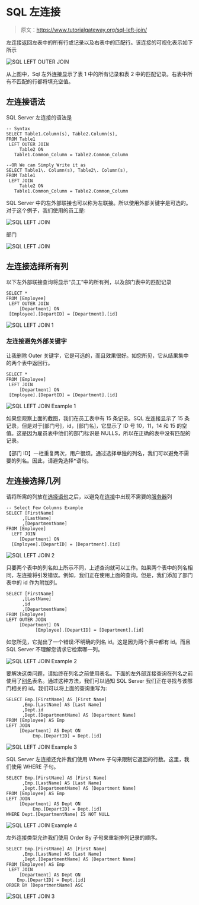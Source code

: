 # SQL 左连接

> 原文：<https://www.tutorialgateway.org/sql-left-join/>

左连接返回左表中的所有行或记录以及右表中的匹配行。该连接的可视化表示如下所示

![SQL LEFT OUTER JOIN](img/908cc112541c9bb9956dea89df084438.png)

从上图中，Sql 左外连接显示了表 1 中的所有记录和表 2 中的匹配记录。右表中所有不匹配的行都将填充空值。

## 左连接语法

SQL Server 左连接的语法是

```
-- Syntax
SELECT Table1.Column(s), Table2.Column(s),
FROM Table1
 LEFT OUTER JOIN
     Table2 ON
   Table1.Common_Column = Table2.Common_Column

--OR We can Simply Write it as
SELECT Table1\. Column(s), Table2\. Column(s),
FROM Table1
 LEFT JOIN
     Table2 ON
   Table1.Common_Column = Table2.Common_Column
```

SQL Server 中的左外部联接也可以称为左联接。所以使用外部关键字是可选的。对于这个例子，我们使用的员工是:

![SQL LEFT JOIN](img/0818dbcbb8a8dbe7dd9cff0fa2bed373.png)

部门

![SQL LEFT JOIN](img/aff47d2ce5cff6a22067a68da5303b1c.png)

## 左连接选择所有列

以下左外部联接查询将显示“员工”中的所有列，以及部门表中的匹配记录

```
SELECT *
FROM [Employee]
 LEFT OUTER JOIN
     [Department] ON
 [Employee].[DepartID] = [Department].[id]

```

![SQL LEFT JOIN 1](img/ed59960ff07c8e7d688e9397cd96af7a.png)

### 左连接避免外部关键字

让我删除 Outer 关键字，它是可选的，而且效果很好。如您所见，它从结果集中的两个表中返回行。

```
SELECT *
FROM [Employee]
 LEFT JOIN
     [Department] ON
 [Employee].[DepartID] = [Department].[id]
```

![SQL LEFT JOIN Example 1](img/cfb0e932c3d0ae7f6803cbbafa813d11.png)

如果您观察上面的截图，我们在员工表中有 15 条记录。SQL 左连接显示了 15 条记录，但是对于[部门号]，id，[部门名]，它显示了 ID 号 10，11，14 和 15 的空值。这是因为雇员表中他们的部门标识是 NULLS，所以在正确的表中没有匹配的记录。

【部门 ID】一栏重复两次，用户很烦。通过选择单独的列名，我们可以避免不需要的列名。因此，请避免选择*语句。

## 左连接选择几列

请将所需的列放在[选择语句](https://www.tutorialgateway.org/sql-select-statement/)之后，以避免在[连接](https://www.tutorialgateway.org/sql-joins/)中出现不需要的[服务器](https://www.tutorialgateway.org/sql/)列

```
-- Select Few Columns Example
SELECT [FirstName]
      ,[LastName]
      ,[DepartmentName]
FROM [Employee]
  LEFT JOIN
     [Department] ON
  [Employee].[DepartID] = [Department].[id]
```

![SQL LEFT JOIN 2](img/191e252af58e5e440ca5f642a7da030f.png)

只要两个表中的列名如上所示不同，上述查询就可以工作。如果两个表中的列名相同，左连接将引发错误。例如，我们正在使用上面的查询。但是，我们添加了部门表中的 id 作为附加列。

```
SELECT [FirstName]
      ,[LastName]
      ,id
      ,[DepartmentName]
FROM [Employee]
LEFT OUTER JOIN
     [Department] ON
           [Employee].[DepartID] = [Department].[id]
```

如您所见，它抛出了一个错误:不明确的列名 id。这是因为两个表中都有 id。而且 SQL Server 不理解您请求它检索哪一列。

![SQL LEFT JOIN Example 2](img/242fd0e42064df522138295b3eb546e6.png)

要解决这类问题，请始终在列名之前使用表名。下面的左外部连接查询在列名之前使用了[别名](https://www.tutorialgateway.org/sql-alias/)表名。通过这种方法，我们可以通知 SQL Server 我们正在寻找与该部门相关的 id。我们可以将上面的查询重写为:

```
SELECT Emp.[FirstName] AS [First Name]
      ,Emp.[LastName] AS [Last Name]
	  ,Dept.id 
      ,Dept.[DepartmentName] AS [Department Name]
FROM [Employee] AS Emp
LEFT JOIN
     [Department] AS Dept ON
          Emp.[DepartID] = Dept.[id]
```

![SQL LEFT JOIN Example 3](img/ccc22dbd27807240267ccc0d1c94caa9.png)

SQL Server 左连接还允许我们使用 Where 子句来限制它返回的行数。这里，我们使用 WHERE 子句。

```
SELECT Emp.[FirstName] AS [First Name]
      ,Emp.[LastName] AS [Last Name]
      ,Dept.[DepartmentName] AS [Department Name]
FROM [Employee] AS Emp
LEFT JOIN
     [Department] AS Dept ON
          Emp.[DepartID] = Dept.[id]
WHERE Dept.[DepartmentName] IS NOT NULL
```

![SQL LEFT JOIN Example 4](img/1de42fb819a1921282bea43fa9eeaa6b.png)

左外连接类型允许我们使用 Order By 子句来重新排列记录的顺序。

```
SELECT Emp.[FirstName] AS [First Name]
      ,Emp.[LastName] AS [Last Name]
      ,Dept.[DepartmentName] AS [Department Name]
FROM [Employee] AS Emp
 LEFT JOIN
     [Department] AS Dept ON
    Emp.[DepartID] = Dept.[id]
ORDER BY [DepartmentName] ASC
```

![SQL LEFT JOIN 3](img/6d79b283ad6e3c8d2b5f80f703465657.png)